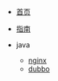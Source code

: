 <!-- 侧边栏 -->
* [首页](/)
* [指南](/guide)

* java
    * [nginx](./nginx/001-java架构师直通车-nginx)
    * [dubbo]()
